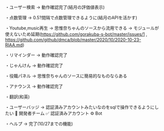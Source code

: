 ・ユーザー検索 → 動作確認完了(結月の評価値表示)

・点数管理 → 0.5?間隔で点数管理できるように(結月のAPIを活かす)

・Youtube,music再生 → 思惟奈ちゃんのソースから流用できる → モジュールが使えないため延期(https://github.com/gorakuba-s-bot/master/issues/1 , https://github.com/github/dmca/blob/master/2020/10/2020-10-23-RIAA.md)

・リマインダー → 動作確認完了

・じゃんけん → 動作確認完了

・役職パネル → 思惟奈ちゃんのソースに簡易的なものならある

・アナウンス → 動作確認完了

・翻訳(和英)

・ユーザーバッジ → 認証済みアカウントみたいなのをsqlで操作できるようにしたい
💠 開発者チーム
✅ 認証済みアカウント
⚙ Bot

・ヘルプ → 完了(10/27までの機能)